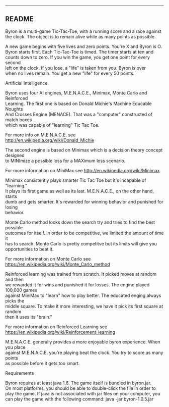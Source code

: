 ------
README
------

Byron is a multi-game Tic-Tac-Toe, with a running score and a race against  
the clock. The object is to remain alive while as many points as possible.  

A new game begins with five lives and zero points. You're X and Byron is O.  
Byron starts first. Each Tic-Tac-Toe is timed. The timer starts at ten and   
counts down to zero. If you win the game, you get one point for every second   
left on the clock. If you lose, a "life" is taken from you. Byron is over  
when no lives remain. You get a new "life" for every 50 points.  

Artificial Intelligence.

Byron uses four AI engines, M.E.N.A.C.E., Minimax, Monte Carlo and Reinforced  
Learning.  The first one is based on Donald Michie's Machine Educable Noughts  
And Crosses Engine (MENACE). That was a "computer" constructed of match boxes  
which was capable of "learning" Tic Tac Toe.  

For more info on M.E.N.A.C.E. see http://en.wikipedia.org/wiki/Donald_Michie  

The second engine is based on Minimax which is a decision theory concept designed  
to MINImize a possible loss for a MAXimum loss scenario.  

For more information on MiniMax see http://en.wikipedia.org/wiki/Minimax  

Minimax consistently plays smarter Tic Tac Toe but it's incapable of "learning."  
It plays its first game as well as its last. M.E.N.A.C.E., on the other hand, starts  
dumb and gets smarter. It's rewarded for winning behavior and punished for losing  
behavior.  

Monte Carlo method looks down the search try and tries to find the best possible  
outcomes for itself. In order to be competitive, we limited the amount of time it  
has to search. Monte Carlo is pretty competitve but its limits will give you
opportunities to beat it.

For more information on Monte Carlo see https://en.wikipedia.org/wiki/Monte_Carlo_method

Reinforced learning was trained from scratch. It picked moves at random and then  
we rewarded it for wins and punished it for losses. The engine played 100,000 games  
against MiniMax to "learn" how to play better. The educated enging always picks the  
middle square. To make it more interesting, we have it pick its first square at random  
then it uses its "brain."

For more information on Reinforced Learning see https://en.wikipedia.org/wiki/Reinforcement_learning

M.E.N.A.C.E. generally provides a more enjoyable byron experience. When you place  
against M.E.N.A.C.E. you're playing beat the clock. You try to score as many points  
as possible before it gets too smart. 


Requirements 

Byron requires at least java 1.6. The game itself is bundled in byron.jar.  
On most platforms, you should be able to double-click the file in order to  
play the game. If java is not associated with jar files on your computer, you 
can play the game with the following command:  java -jar byron-1.0.5.jar





